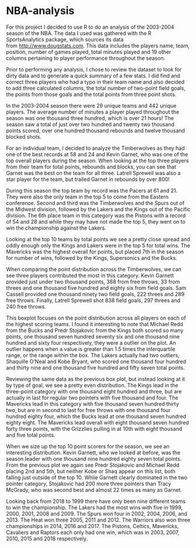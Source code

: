# NBA-analysis

For this project I decided to use R to do an analysis of the 2003-2004 season of the NBA. The data I used was gathered with the R SportsAnalytics package, which sources its data from http://www.dougstats.com. This data includes the players name, team, position, number of games played, total minutes played and 19 other columns pertaining to player performance throughout the season.

Prior to performing any analysis, I chose to review the dataset to look for dirty data and to generate a quick summary of a few stats. I did find and correct three players who had a typo in their team name and also decided to add three calculated columns, the total number of two-point field goals, the points from those goals and the total points from three point shots.

In the 2003-2004 season there were 29 unique teams and 442 unique players. The average number of minutes a player played throughout the season was one thousand three hundred, which is over 21 hours! The season saw a total of just over two hundred and twenty two thousand points scored, over one hundred thousand rebounds and twelve thousand blocked shots.

For an individual team, I decided to analyze the Timberwolves as they had one of the best records at 58 and 24 and Kevin Garnet, who was one of the top overall players during the season. When looking at the top three players from their team for total points, rebounds and blocks, you can see that Garnet was the best on the team for all three. Latrell Sprewell was also a star player for the team, but trailed Garnet in rebounds by over 800!

During this season the top team by record was the Pacers at 61 and 21. They were also the only team in the top 5 to come from the Eastern conference. Second and third was the Timberwolves and the Spurs out of the Midwest division, followed by the Lakers and the Kings out of the Pacific division. The 6th place team in this category was the Pistons with a record of 54 and 28 and while they may have not made the top 5, they went on to win the championship against the Lakers.

Looking at the top 10 teams by total points we see a pretty close spread and oddly enough only the Kings and Lakers were in the top 5 for total wins. The Mavericks was the highest overall for points, but placed 7th in the season for number of wins, followed by the Kings, Supersonics and the Bucks.

When comparing the point distribution across the Timberwolves, we can see three players contributed the most in this category. Kevin Garnett provided just under two thousand points, 368 from free throws, 33 from threes and one thousand five hundred and eighty six from field goals. Sam Cassell provided one thousand ninety two field goals, 222 threes and 289 free throws. Finally, Latrell Sprewell shot 838 field goals, 297 threes and 240 free throws.

This boxplot focuses on the point distribution across all players on each of the highest scoring teams. I found it interesting to note that Michael Redd from the Bucks and Predr Stojakovic from the Kings both scored so many points, one thousand seven hundred seventy six and one thousand nine hundred and sixty four respectively, they were a outlier on the plot. An outlier happens when a value is greater than 1.5 times the interquartile range, or the range within the box. The Lakers actually had two outliers, Shaquille O’Neal and Kobe Bryant, who scored one thousand four hundred and thirty nine and one thousand five hundred and fifty seven total points.

Reviewing the same data as the previous box plot, but instead looking at it by type of goal, we see a pretty even distribution. The Kings lead in the three-point category with one thousand eight hundred and three, but are actually in last for regular two pointers with five thousand and four. The Mavericks lead in this category with five thousand seven hundred thirty two, but are in second to last for free throws with one thousand four hundred eighty four, which the Bucks lead at one thousand seven hundred eighty eight. The Mavericks lead overall with eight thousand seven hundred forty three points, with the Grizzlies pulling in at 10th with eight thousand and five total points.

When we size up the top 10 point scorers for the season, we see an interesting distribution. Kevin Garnett, who we looked at before, was the season leader with one thousand nine hundred eighty seven total points. From the previous plot we again see Predr Stojakovic and Michael Redd placing 2nd and 5th, but neither Kobe or Shaq appear on this list, both falling just outside of the top 10. While Garnett clearly dominated in the two pointer category, Stojakovic had 200 more three pointers than Tracy McGrady, who was second best and almost 22 times as many as Garnet.

Looking back from 2018 to 1999 there have only been nine different teams to win the championship. The Lakers had the most wins with five in 1999, 2000, 2001, 2008 and 2009. The Spurs won four in 2002, 2004, 2006, and 2013. The Heat won three 2005, 2011 and 2012. The Warriors also won three championships in 2014, 2016 and 2017. The Pistons, Celtics, Mavericks, Cavaliers and Raptors each only had one win, which was in 2003, 2007, 2010, 2015 and 2018 respectively.
